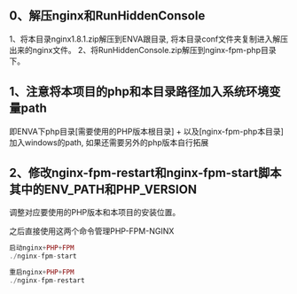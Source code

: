 ## 0、解压nginx和RunHiddenConsole
1、将本目录nginx1.8.1.zip解压到ENVA跟目录, 将本目录conf文件夹复制进入解压出来的nginx文件。
2、将RunHiddenConsole.zip解压到nginx-fpm-php目录下。

## 1、注意将本项目的php和本目录路径加入系统环境变量path
即ENVA下php目录[需要使用的PHP版本根目录] + 以及[nginx-fpm-php本目录]  加入windows的path, 如果还需要另外的php版本自行拓展

## 2、修改nginx-fpm-restart和nginx-fpm-start脚本其中的ENV_PATH和PHP_VERSION
调整对应要使用的PHP版本和本项目的安装位置。

之后直接使用这两个命令管理PHP-FPM-NGINX

```php
启动nginx+PHP+FPM
./nginx-fpm-start

重启nginx+PHP+FPM
./nginx-fpm-restart
```


